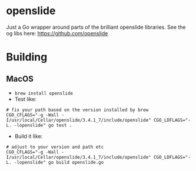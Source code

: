 # openslide
Just a Go wrapper around parts of the brilliant openslide libraries. See the og libs here: https://github.com/openslide

# Building

## MacOS
- `brew install openslide`
- Test like:
```
# fix your path based on the version installed by brew
CGO_CFLAGS="-g -Wall -I/usr/local/Cellar/openslide/3.4.1_7/include/openslide" CGO_LDFLAGS="-L. -lopenslide" go test .
```

- Build it like:
```
# adjust to your version and path etc
CGO_CFLAGS="-g -Wall -I/usr/local/Cellar/openslide/3.4.1_7/include/openslide" CGO_LDFLAGS="-L. -lopenslide" go build openslide.go
```
